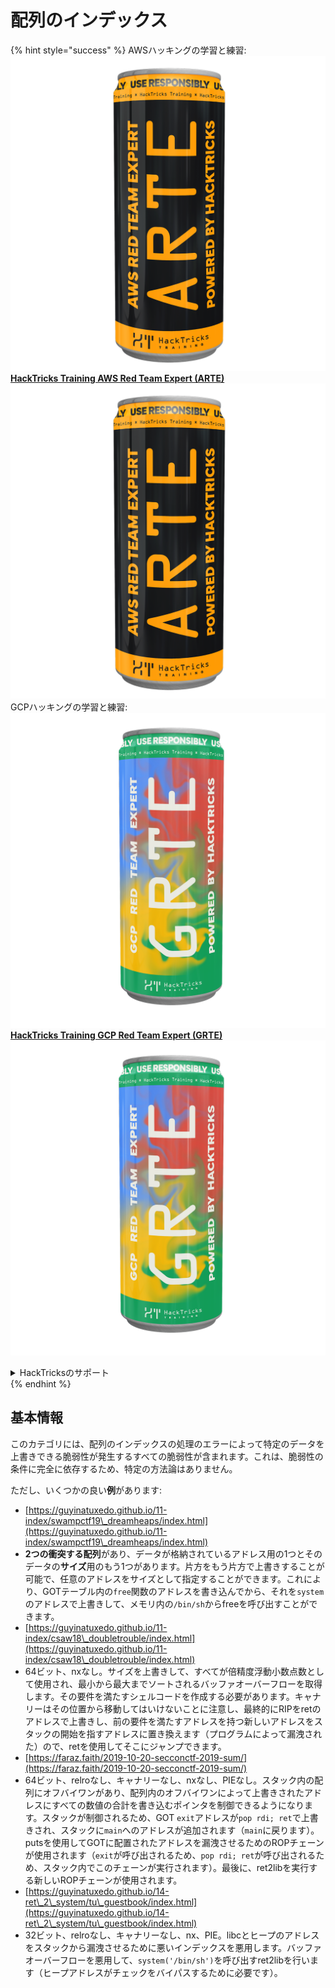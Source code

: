 # 配列のインデックス

{% hint style="success" %}
AWSハッキングの学習と練習:<img src="/.gitbook/assets/arte.png" alt="" data-size="line">[**HackTricks Training AWS Red Team Expert (ARTE)**](https://training.hacktricks.xyz/courses/arte)<img src="/.gitbook/assets/arte.png" alt="" data-size="line">\
GCPハッキングの学習と練習: <img src="/.gitbook/assets/grte.png" alt="" data-size="line">[**HackTricks Training GCP Red Team Expert (GRTE)**<img src="/.gitbook/assets/grte.png" alt="" data-size="line">](https://training.hacktricks.xyz/courses/grte)

<details>

<summary>HackTricksのサポート</summary>

* [**サブスクリプションプラン**](https://github.com/sponsors/carlospolop)を確認してください！
* 💬 [**Discordグループ**](https://discord.gg/hRep4RUj7f)に参加するか、[**telegramグループ**](https://t.me/peass)に参加するか、**Twitter** 🐦 [**@hacktricks\_live**](https://twitter.com/hacktricks\_live)**をフォロー**してください。
* ハッキングトリックを共有するために、[**HackTricks**](https://github.com/carlospolop/hacktricks)と[**HackTricks Cloud**](https://github.com/carlospolop/hacktricks-cloud)のGitHubリポジトリにPRを提出してください。

</details>
{% endhint %}

## 基本情報

このカテゴリには、配列のインデックスの処理のエラーによって特定のデータを上書きできる脆弱性が発生するすべての脆弱性が含まれます。これは、脆弱性の条件に完全に依存するため、特定の方法論はありません。

ただし、いくつかの良い**例**があります:

* [https://guyinatuxedo.github.io/11-index/swampctf19\_dreamheaps/index.html](https://guyinatuxedo.github.io/11-index/swampctf19\_dreamheaps/index.html)
* **2つの衝突する配列**があり、データが格納されているアドレス用の1つとそのデータの**サイズ**用のもう1つがあります。片方をもう片方で上書きすることが可能で、任意のアドレスをサイズとして指定することができます。これにより、GOTテーブル内の`free`関数のアドレスを書き込んでから、それを`system`のアドレスで上書きして、メモリ内の`/bin/sh`からfreeを呼び出すことができます。
* [https://guyinatuxedo.github.io/11-index/csaw18\_doubletrouble/index.html](https://guyinatuxedo.github.io/11-index/csaw18\_doubletrouble/index.html)
* 64ビット、nxなし。サイズを上書きして、すべてが倍精度浮動小数点数として使用され、最小から最大までソートされるバッファオーバーフローを取得します。その要件を満たすシェルコードを作成する必要があります。キャナリーはその位置から移動してはいけないことに注意し、最終的にRIPをretのアドレスで上書きし、前の要件を満たすアドレスを持つ新しいアドレスをスタックの開始を指すアドレスに置き換えます（プログラムによって漏洩された）ので、retを使用してそこにジャンプできます。
* [https://faraz.faith/2019-10-20-secconctf-2019-sum/](https://faraz.faith/2019-10-20-secconctf-2019-sum/)
* 64ビット、relroなし、キャナリーなし、nxなし、PIEなし。スタック内の配列にオフバイワンがあり、配列内のオフバイワンによって上書きされたアドレスにすべての数値の合計を書き込むポインタを制御できるようになります。スタックが制御されるため、GOT `exit`アドレスが`pop rdi; ret`で上書きされ、スタックに`main`へのアドレスが追加されます（`main`に戻ります）。putsを使用してGOTに配置されたアドレスを漏洩させるためのROPチェーンが使用されます（`exit`が呼び出されるため、`pop rdi; ret`が呼び出されるため、スタック内でこのチェーンが実行されます）。最後に、ret2libを実行する新しいROPチェーンが使用されます。
* [https://guyinatuxedo.github.io/14-ret\_2\_system/tu\_guestbook/index.html](https://guyinatuxedo.github.io/14-ret\_2\_system/tu\_guestbook/index.html)
* 32ビット、relroなし、キャナリーなし、nx、PIE。libcとヒープのアドレスをスタックから漏洩させるために悪いインデックスを悪用します。バッファオーバーフローを悪用して、`system('/bin/sh')`を呼び出すret2libを行います（ヒープアドレスがチェックをバイパスするために必要です）。
